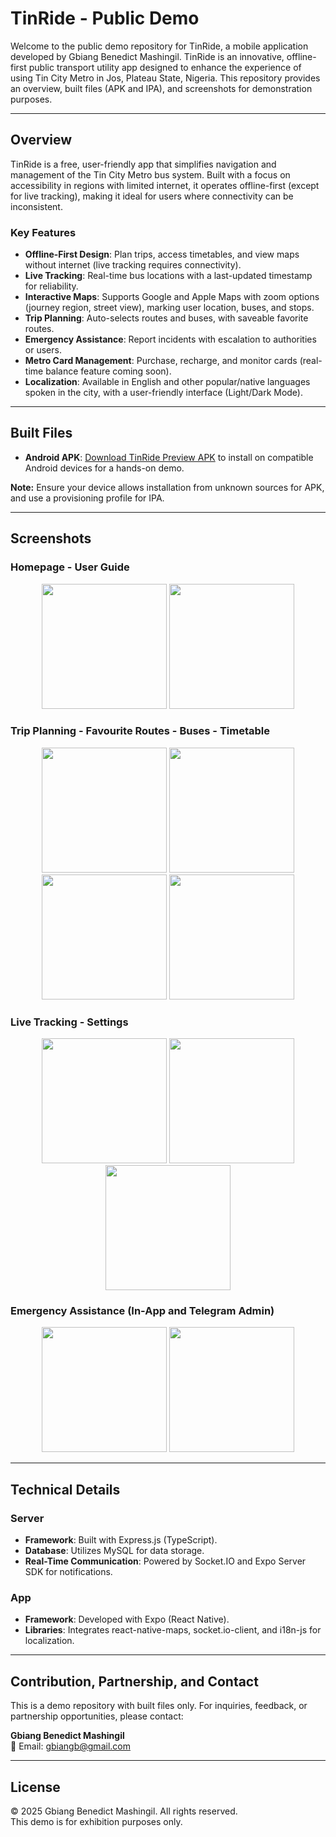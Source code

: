 # TinRide - Public Demo

Welcome to the public demo repository for TinRide, a mobile application developed by Gbiang Benedict Mashingil. TinRide is an innovative, offline-first public transport utility app designed to enhance the experience of using Tin City Metro in Jos, Plateau State, Nigeria. This repository provides an overview, built files (APK and IPA), and screenshots for demonstration purposes.

---

## Overview

TinRide is a free, user-friendly app that simplifies navigation and management of the Tin City Metro bus system. Built with a focus on accessibility in regions with limited internet, it operates offline-first (except for live tracking), making it ideal for users where connectivity can be inconsistent.

### Key Features

- **Offline-First Design**: Plan trips, access timetables, and view maps without internet (live tracking requires connectivity).
- **Live Tracking**: Real-time bus locations with a last-updated timestamp for reliability.
- **Interactive Maps**: Supports Google and Apple Maps with zoom options (journey region, street view), marking user location, buses, and stops.
- **Trip Planning**: Auto-selects routes and buses, with saveable favorite routes.
- **Emergency Assistance**: Report incidents with escalation to authorities or users.
- **Metro Card Management**: Purchase, recharge, and monitor cards (real-time balance feature coming soon).
- **Localization**: Available in English and other popular/native languages spoken in the city, with a user-friendly interface (Light/Dark Mode).

---

## Built Files

- **Android APK**: [Download TinRide Preview APK](https://drive.google.com/file/d/1H5OfSw-RFu8Mw5yT7yTQJpxJoQOJJjuG/view?usp=sharing) to install on compatible Android devices for a hands-on demo.
<!-- - **iOS Simulator**: [Download TinRide Preview](https://drive.google.com/file/d/1pS7nlKJlMir73oZrzcPiwj9y5aUpKE7b/view?usp=sharing) to install on a compatible iOS simulator or test environment (e.g., Xcode). -->

**Note:** Ensure your device allows installation from unknown sources for APK, and use a provisioning profile for IPA.

---

## Screenshots

### Homepage - User Guide

<p align="center">
  <img src="screenshots/HOME.PNG" width="200" />
  <img src="screenshots/USER_GUIDE.PNG" width="200" />
</p>

### Trip Planning - Favourite Routes - Buses - Timetable

<p align="center">
  <img src="screenshots/PLANNER.PNG" width="200" />
  <img src="screenshots/FAV_ROUTES.PNG" width="200" />
  <img src="screenshots/BUSES.PNG" width="200" />
  <img src="screenshots/TIMETABLE.PNG" width="200" />
</p>

### Live Tracking - Settings

<p align="center">
  <img src="screenshots/LIVE_PAGE_1.PNG" width="200" />
  <img src="screenshots/LIVE_PAGE_2.PNG" width="200" />
  <img src="screenshots/SETTINGS.PNG" width="200" />
</p>

### Emergency Assistance (In-App and Telegram Admin)

<p align="center">
  <img src="screenshots/EMERGENCY_FRONT.PNG" width="200" />
  <img src="screenshots/EMERGENCY_BACK.PNG" width="200" />
</p>

---

## Technical Details

### Server

- **Framework**: Built with Express.js (TypeScript).
- **Database**: Utilizes MySQL for data storage.
- **Real-Time Communication**: Powered by Socket.IO and Expo Server SDK for notifications.

### App

- **Framework**: Developed with Expo (React Native).
- **Libraries**: Integrates react-native-maps, socket.io-client, and i18n-js for localization.

---

## Contribution, Partnership, and Contact

This is a demo repository with built files only. For inquiries, feedback, or partnership opportunities, please contact:

**Gbiang Benedict Mashingil**  
📧 Email: [gbiangb@gmail.com](mailto:gbiangb@gmail.com)

---

## License

© 2025 Gbiang Benedict Mashingil. All rights reserved.  
This demo is for exhibition purposes only.